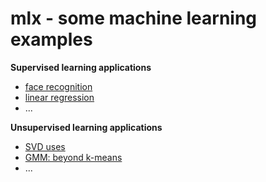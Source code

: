 # mlx - some machine learning examples


**Supervised learning applications**
* [face recognition](https://github.com/dchosch/mlx/blob/main/face%20recognition.ipynb)
* [linear regression](https://github.com/dchosch/mlx/blob/main/linear%20regression.ipynb)
* ...


**Unsupervised learning applications**
* [SVD uses](https://github.com/dchosch/mlx/blob/main/SVD%20uses.ipynb)
* [GMM: beyond k-means](https://github.com/dchosch/mlx/blob/main/gmm%20-%20beyond%20k-means.ipynb)
* ...
